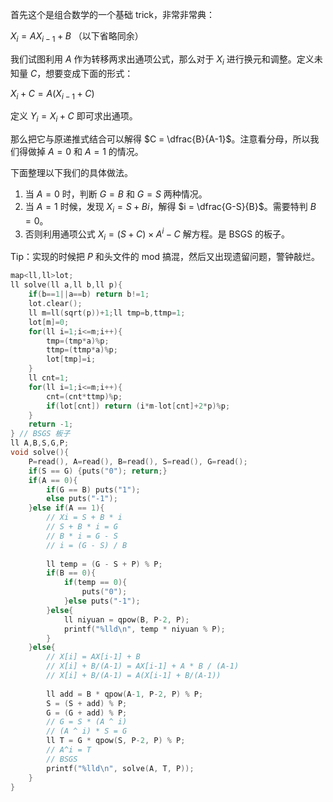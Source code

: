 首先这个是组合数学的一个基础 trick，非常非常典：

$X_i = AX_{i-1} + B$ （以下省略同余）

我们试图利用 $A$ 作为转移两求出通项公式，那么对于 $X_i$ 进行换元和调整。定义未知量 $C$，想要变成下面的形式：

$X_i + C = A(X_{i-1} + C)$ 

定义 $Y_i = X_{i} + C$ 即可求出通项。

那么把它与原递推式结合可以解得 $C = \dfrac{B}{A-1}$。注意看分母，所以我们得做掉 $A=0$ 和 $A=1$ 的情况。

下面整理以下我们的具体做法。

1. 当 $A=0$ 时，判断 $G=B$ 和 $G=S$ 两种情况。
2. 当 $A=1$ 时候，发现 $X_i = S + Bi$，解得 $i = \dfrac{G-S}{B}$。需要特判 $B=0$。
3. 否则利用通项公式 $X_i = (S + C) \times A^i - C$ 解方程。是 BSGS 的板子。

Tip：实现的时候把 $P$ 和头文件的 $\text{mod}$ 搞混，然后又出现遗留问题，警钟敲烂。

```cpp
map<ll,ll>lot;
ll solve(ll a,ll b,ll p){
	if(b==1||a==b) return b!=1;
	lot.clear();
    ll m=ll(sqrt(p))+1;ll tmp=b,ttmp=1;
    lot[m]=0;
    for(ll i=1;i<=m;i++){
        tmp=(tmp*a)%p;
        ttmp=(ttmp*a)%p;
        lot[tmp]=i;
    }
    ll cnt=1;
    for(ll i=1;i<=m;i++){
        cnt=(cnt*ttmp)%p;
        if(lot[cnt]) return (i*m-lot[cnt]+2*p)%p;
    }
    return -1;
} // BSGS 板子
ll A,B,S,G,P;
void solve(){
	P=read(), A=read(), B=read(), S=read(), G=read();
	if(S == G) {puts("0"); return;}
	if(A == 0){
		if(G == B) puts("1");
		else puts("-1");
	}else if(A == 1){
		// Xi = S + B * i
		// S + B * i = G
		// B * i = G - S
		// i = (G - S) / B
		
		ll temp = (G - S + P) % P;
		if(B == 0){
			if(temp == 0){
				puts("0");
			}else puts("-1");
		}else{
			ll niyuan = qpow(B, P-2, P);
			printf("%lld\n", temp * niyuan % P);
		}
	}else{
		// X[i] = AX[i-1] + B
		// X[i] + B/(A-1) = AX[i-1] + A * B / (A-1)
		// X[i] + B/(A-1) = A(X[i-1] + B/(A-1))
		
		ll add = B * qpow(A-1, P-2, P) % P;
		S = (S + add) % P;
		G = (G + add) % P;
		// G = S * (A ^ i)
		// (A ^ i) * S = G
		ll T = G * qpow(S, P-2, P) % P;
		// A^i = T
		// BSGS
		printf("%lld\n", solve(A, T, P));
	}
}
```